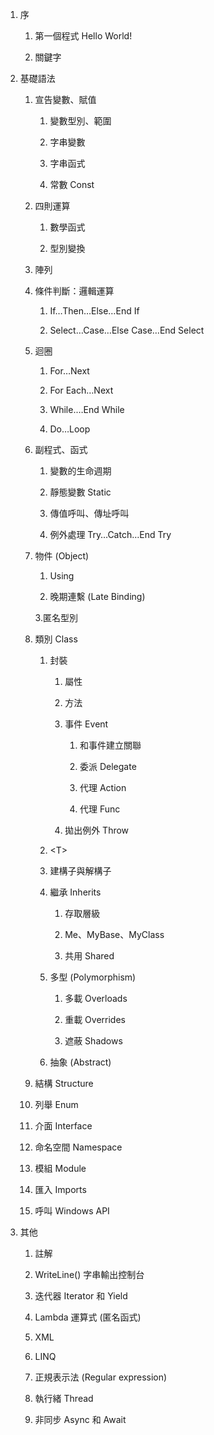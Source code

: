 1. 序

   1. 第一個程式 Hello World!

   2. 關鍵字

2. 基礎語法

   1. 宣告變數、賦值

      1. 變數型別、範圍

      2. 字串變數

      3. 字串函式
   
      4. 常數 Const

   2. 四則運算

      1. 數學函式

      2. 型別變換

   3. 陣列

   4. 條件判斷：邏輯運算

      1. If…Then…Else…End If

      2. Select…Case…Else Case…End Select

   5. 迴圈

      1. For…Next

      2. For Each…Next

      3. While.…End While

      4. Do…Loop

   6. 副程式、函式

      1. 變數的生命週期

      2. 靜態變數 Static

      3. 傳值呼叫、傳址呼叫

      4. 例外處理 Try…Catch…End Try

   7. 物件 (Object)

      1. Using

      2. 晚期連繫 (Late Binding)

      3.匿名型別

   8. 類別 Class

      1. 封裝

         1. 屬性

         2. 方法

         3. 事件 Event

            1. 和事件建立關聯

            2. 委派 Delegate

            3. 代理 Action

            4. 代理 Func

         4. 拋出例外 Throw

      2. &lt;T&gt;

      3. 建構子與解構子

      4. 繼承 Inherits

         1. 存取層級

         2. Me、MyBase、MyClass

         3. 共用 Shared

      5. 多型 (Polymorphism)

         1. 多載 Overloads

         2. 重載 Overrides

         3. 遮蔽 Shadows

      6. 抽象 (Abstract)

   9. 結構 Structure

   10. 列舉 Enum

   11. 介面 Interface

   12. 命名空間 Namespace

   13. 模組 Module

   14. 匯入 Imports

   15. 呼叫 Windows API

3. 其他

      1. 註解

      2. WriteLine() 字串輸出控制台

      3. 迭代器 Iterator 和 Yield

      4. Lambda 運算式 (匿名函式)

      5. XML

      6. LINQ

      7. 正規表示法 (Regular expression)

      8. 執行緒 Thread

      9. 非同步 Async 和 Await
